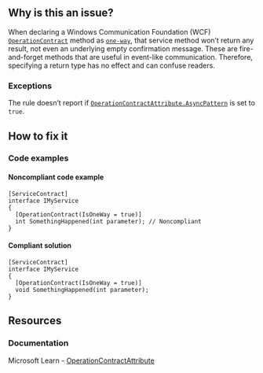 ## Why is this an issue?
 
When declaring a Windows Communication Foundation (WCF) [`OperationContract`](https://learn.microsoft.com/en-us/dotnet/api/system.servicemodel.operationcontractattribute?view=dotnet-plat-ext-7.0) method as [`one-way`](https://learn.microsoft.com/en-us/dotnet/api/system.servicemodel.operationcontractattribute.isoneway?view=dotnet-plat-ext-7.0), that service method won’t return any result, not even an underlying empty confirmation message. These are fire-and-forget methods that are useful in event-like communication. Therefore, specifying a return type has no effect and can confuse readers.
 
### Exceptions
 
The rule doesn’t report if [`OperationContractAttribute.AsyncPattern`](https://learn.microsoft.com/en-us/dotnet/api/system.servicemodel.operationcontractattribute.asyncpattern) is set to `true`.
 
## How to fix it
 
### Code examples
 
#### Noncompliant code example

    [ServiceContract]
    interface IMyService
    {
      [OperationContract(IsOneWay = true)]
      int SomethingHappened(int parameter); // Noncompliant
    }

#### Compliant solution

    [ServiceContract]
    interface IMyService
    {
      [OperationContract(IsOneWay = true)]
      void SomethingHappened(int parameter);
    }

## Resources
 
### Documentation
 
Microsoft Learn - [OperationContractAttribute](https://learn.microsoft.com/en-us/dotnet/api/system.servicemodel.operationcontractattribute)